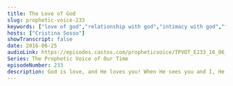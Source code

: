```yaml
---
title: The Love of God
slug: prophetic-voice-233
keywords: ["love of god","relationship with god","intimacy with god","forgiveness"]
hosts: ["Cristina Sosso"]
showTranscript: false
date: 2016-06-25
audioLink: https://episodes.castos.com/propheticvoice/TPVOT_E233_16_06_25-26_The_Love_of_God.mp3
Series: The Prophetic Voice of Our Time
episodeNumber: 233
description: God is love, and He loves you! When He sees you and I, He sees Jesus.
---
```

